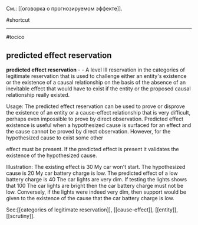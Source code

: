 См.: [[оговорка о прогнозируемом эффекте]].

#shortcut




<hr/>

#tocico

## predicted effect reservation

<b>predicted effect reservation</b> - - A level III reservation in the categories of legitimate reservation that is used to challenge either an entity's existence or the existence of a causal relationship on the basis of the absence of an inevitable effect that would have to exist if the entity or the proposed causal relationship really existed. 


Usage: The predicted effect reservation can be used to prove or disprove the existence of an entity or a cause-effect relationship that is very difficult, perhaps even impossible to prove by direct observation.
  Predicted effect existence is useful when a hypothesized cause is surfaced for an effect and the cause cannot be proved by direct observation.  However, for the hypothesized cause to exist some other 


effect must be present.  If the predicted effect is present it validates the existence of the hypothesized cause.  

Illustration: The existing effect is 30 My car won't start. The hypothesized cause is 20 My car battery charge is low. The predicted effect of a low battery charge is 40 The car lights are very dim. If testing the lights shows that 100 The car lights are bright then the car battery charge must not be low.  Conversely, if the lights were indeed very dim, then support would be given to the existence of the cause that the car battery charge is low. 
 



See:[[categories of legitimate reservation]], [[cause-effect]], [[entity]], [[scrutiny]].
